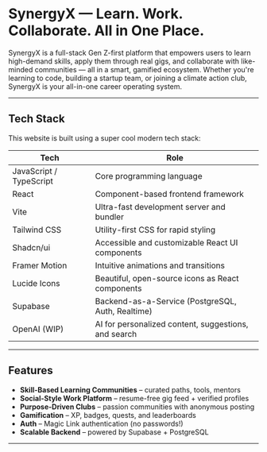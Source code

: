 # SynergyX — Learn. Work. Collaborate. All in One Place.

SynergyX is a full-stack Gen Z-first platform that empowers users to learn high-demand skills, apply them through real gigs, and collaborate with like-minded communities — all in a smart, gamified ecosystem. Whether you're learning to code, building a startup team, or joining a climate action club, SynergyX is your all-in-one career operating system.

---

## Tech Stack

This website is built using a super cool modern tech stack:

| Tech            | Role                                                  |
|-----------------|-------------------------------------------------------|
| JavaScript / TypeScript | Core programming language                        |
| React           | Component-based frontend framework                    |
| Vite            | Ultra-fast development server and bundler            |
| Tailwind CSS    | Utility-first CSS for rapid styling                  |
| Shadcn/ui       | Accessible and customizable React UI components       |
| Framer Motion   | Intuitive animations and transitions                  |
| Lucide Icons    | Beautiful, open-source icons as React components     |
| Supabase        | Backend-as-a-Service (PostgreSQL, Auth, Realtime)    |
| OpenAI (WIP)    | AI for personalized content, suggestions, and search |

---

## Features

- **Skill-Based Learning Communities** – curated paths, tools, mentors
- **Social-Style Work Platform** – resume-free gig feed + verified profiles
- **Purpose-Driven Clubs** – passion communities with anonymous posting
- **Gamification** – XP, badges, quests, and leaderboards
- **Auth** – Magic Link authentication (no passwords!)
- **Scalable Backend** – powered by Supabase + PostgreSQL

---
